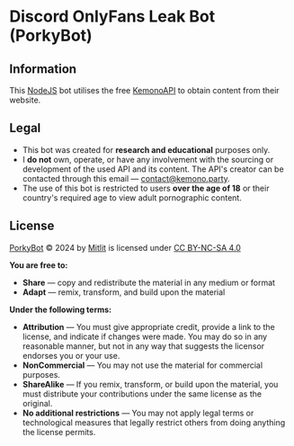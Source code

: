 # Discord OnlyFans Leak Bot (PorkyBot)

## Information
This [NodeJS](https://nodejs.org) bot utilises the free [KemonoAPI](https://coomer.su/documentation/api) to obtain content from their website.

## Legal
- This bot was created for **research and educational** purposes only.
- I **do not** own, operate, or have any involvement with the sourcing or development of the used API and its content. The API's creator can be contacted through this email — [contact@kemono.party](mailto:contact@kemono.party).
- The use of this bot is restricted to users **over the age of 18** or their country's required age to view adult pornographic content.

## License
[PorkyBot](https://github.com/ItsMitlit/Discord-OnlyFans-Leak-Bot) © 2024 by [Mitlit](https://github.com/ItsMitlit) is licensed under [CC BY-NC-SA 4.0](https://creativecommons.org/licenses/by-nc-sa/4.0/)

**You are free to:**
- **Share** — copy and redistribute the material in any medium or format
- **Adapt** — remix, transform, and build upon the material

**Under the following terms:**
- **Attribution** — You must give appropriate credit, provide a link to the license, and indicate if changes were made. You may do so in any reasonable manner, but not in any way that suggests the licensor endorses you or your use.
- **NonCommercial** — You may not use the material for commercial purposes.
- **ShareAlike** — If you remix, transform, or build upon the material, you must distribute your contributions under the same license as the original.
- **No additional restrictions** — You may not apply legal terms or technological measures that legally restrict others from doing anything the license permits.
